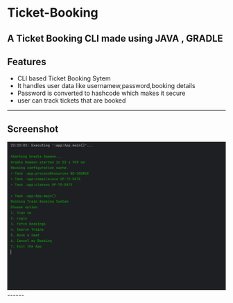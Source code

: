 # Ticket-Booking
A Ticket Booking CLI made using JAVA , GRADLE
------
## Features
- CLI based Ticket Booking Sytem
- It handles user data like usernamew,password,booking details
- Password is converted to hashcode which makes it secure
- user can track tickets that are booked
------
## Screenshot
<img src = "Screenshot 2025-07-15 222355.png" alt = "Ticket-Booking System CLI" width = "600"/>
------
